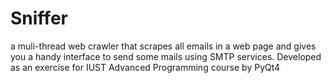 Sniffer
=======
a muli-thread web crawler that scrapes all emails in a web page and gives you a handy interface to send some mails using SMTP services. Developed as an exercise for IUST Advanced Programming course by PyQt4
